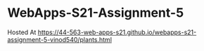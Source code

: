 # WebApps-S21-Assignment-5
Hosted At https://44-563-web-apps-s21.github.io/webapps-s21-assignment-5-vinod540/plants.html
